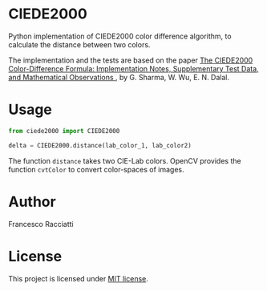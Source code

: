 # CIEDE2000

Python implementation of CIEDE2000 color difference algorithm, to calculate the distance between two colors.

The implementation and the tests are based on the paper [The CIEDE2000 Color-Difference Formula: 
Implementation Notes, Supplementary Test Data, and Mathematical Observations
](doc/ciede2000-color-difference.pdf), by G. Sharma, W. Wu, E. N. Dalal.

# Usage
```python
from ciede2000 import CIEDE2000

delta = CIEDE2000.distance(lab_color_1, lab_color2)
```

The function `distance` takes two CIE-Lab colors. 
OpenCV provides the function `cvtColor` to convert color-spaces of images.

# Author
Francesco Racciatti

# License
This project is licensed under [MIT license](LICENSE).